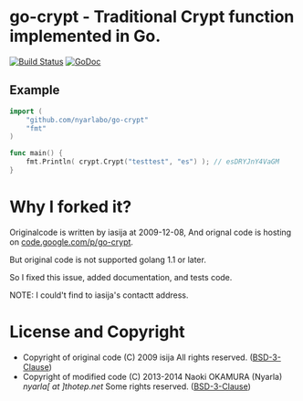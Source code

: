 go-crypt - Traditional Crypt function implemented in Go.
========================================================

[![Build Status](https://travis-ci.org/nyarla/go-crypt.svg?branch=master)](https://travis-ci.org/nyarla/go-crypt) [![GoDoc](http://godoc.org/github.com/nyarla/go-crypt?status.svg)](https://godoc.org/github.com/nyarla/go-crypt)

Example
-------

```go
import (
    "github.com/nyarlabo/go-crypt"
    "fmt"
)

func main() {
    fmt.Println( crypt.Crypt("testtest", "es") ); // esDRYJnY4VaGM
}
```

# Why I forked it?

Originalcode is written by iasija at 2009-12-08,
And orignal code is hosting on [code.google.com/p/go-crypt](https://code.google.com/p/go-crypt/).

But original code is not supported golang 1.1 or later.

So I fixed this issue, added documentation, and tests code.

NOTE: I could't find to iasija's contactt address.

# License and Copyright

  * Copyright of original code (C) 2009 isija All rights reserved. ([BSD-3-Clause](http://opensource.org/licenses/BSD-3-Clause))
  * Copyright of modified code (C) 2013-2014 Naoki OKAMURA (Nyarla) *nyarla[ at ]thotep.net* Some rights reserved. ([BSD-3-Clause](http://opensource.org/licenses/BSD-3-Clause))

